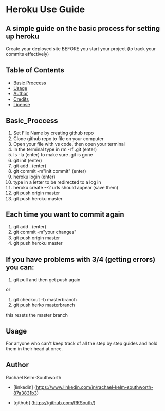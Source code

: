 # Heroku Use Guide
## A simple guide on the basic process for setting up heroku

Create your deployed site BEFORE you start your project (to track your commits effectively)

## Table of Contents
* [Basic Proccess](#Basic_Proccess)
* [Usage](#Usage)
* [Author](#Author)
* [Credits](#Credits)
* [License](#License)


## Basic_Proccess

1. Set File Name by creating github repo
2. Clone github repo to file on your computer
3. Open your file with vs code, then open your terminal
4. In the terminal type in rm -rf .git (enter)
5. ls -la (enter) to make sure .git is gone
6. git init (enter)
7. git add . (enter)
8. git commit -m"init commit" (enter)
9. heroku login (enter)
10. type in a letter to be redirected to a log in
11. heroku create --2 urls should appear (save them)
12. git push origin master
13. git push heroku master

## Each time you want to commit again

1. git add . (enter)
2. git commit -m"your changes"
3. git push origin master
4. git push heroku master

## If you have problems with 3/4 (getting errors) you can:
1. git pull and then get push again

or

1. git checkout -b masterbranch
2. git push herko masterbranch

this resets the master branch

## Usage

For anyone who can't keep track of all the step by step guides and hold them in their head at once. 

## Author

Rachael Kelm-Southworth

* [linkedin] (https://www.linkedin.com/in/rachael-kelm-southworth-87a3831b3) 

* [github] (https://github.com/RKSouth/)